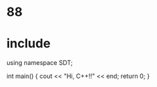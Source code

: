 # 88

# include <iostream>
using namespace SDT;

int main() {
  cout << "Hi, C++!!" << end;
  return 0;
}

